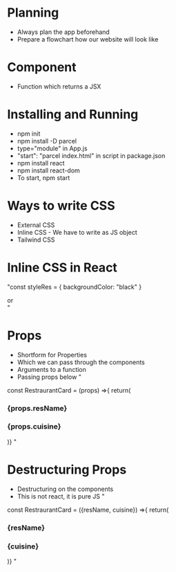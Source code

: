 # Planning
- Always plan the app beforehand
- Prepare a flowchart how our website will look like

# Component
- Function which returns a JSX

# Installing and Running
- npm init
- npm install -D parcel
- type="module" in App.js
- "start": "parcel index.html" in script in package.json
- npm install react
- npm install react-dom
- To start, npm start

# Ways to write CSS
- External CSS
- Inline CSS - We have to write as JS object
- Tailwind CSS

# Inline CSS in React

"const styleRes = {
    backgroundColor: "black"
}
<div className="res-card" style={styleRes}></div>
or
<div className="res-card" style={{
    backgroundColor: "black"
}}></div>"

# Props
- Shortform for Properties
- Which we can pass through the components
- Arguments to a function
- Passing props below
"
<RestraurantCard 
                    resName = "KFC" 
                    cuisine="Burger, Fast Food" 
                />

const RestraurantCard = (props) =>{
    return(
        <h3>{props.resName}</h3>
        <h3>{props.cuisine}</h3>
    )}
"
# Destructuring Props
- Destructuring on the components
- This is not react, it is pure JS
"
<RestraurantCard 
                    resName = "KFC" 
                    cuisine="Burger, Fast Food" 
                />

const RestraurantCard = ({resName, cuisine}) =>{
    return(
        <h3>{resName}</h3>
        <h3>{cuisine}</h3>
    )}
"